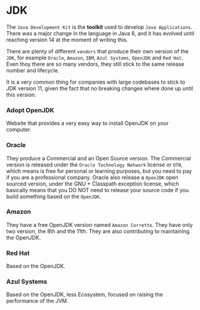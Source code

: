 # JDK

The `Java Development Kit` is the **toolkit** used to develop `Java Applications`. There was a major change in the language in Java 8, and it has evolved until reaching version 14 at the moment of writing this.  

There are plenty of different `vendors` that produce their own version of the `JDK`, for example `Oracle`, `Amazon`, `IBM`, `Azul Systems`, `OpenJDK` and `Red Hat`. Even thoy there are so many vendors, they still stick to the same release number and lifecycle.  

It is a very common thing for companies with large codebases to stick to JDK version 11, given the fact that no breaking changes where done up until this version.


### Adopt OpenJDK
Website that provides a very easy way to install OpenJDK on your computer.

### Oracle
They produce a Commercial and an Open Source version. The Commercial version is released under the `Oracle Technology Network` license or `OTN`, which means is free for personal or learning purposes, but you need to pay if you are a professional company. Oracle also release a `OpenJDK` open sourced version, under the GNU + Classpath exception license, which basically means that you DO NOT need to release your source code if you build something based on the `OpenJDK`.

### Amazon
They have a free OpenJDK version named `Amazon Corretto`. They have only two version, the 8th and the 11th. They are also contributing to maintaining the OpenJDK.  

### Red Hat
Based on the OpenJDK.

### Azul Systems
Based on the OpenJDK, less Ecosystem, focused on raising the performance of the JVM.
